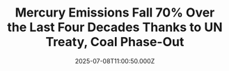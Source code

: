 ---
title: "Mercury Emissions Fall 70% Over the Last Four Decades Thanks to UN Treaty, Coal Phase-Out"
date: 2025-07-08T11:00:50.000Z
category: Human Kindness
externalLink: "https://www.goodnewsnetwork.org/mercury-emissions-fall-70-over-the-last-four-decades-thanks-to-un-treaty-coal-phase-out/"
image: ""
excerpt: "A study examining mercury concentrations in the leaves of alpine plants has revealed that humanity has reduced worldwide exposure to this most toxic of heavy metals substantially. Controlled via a UN treaty called the Minamata Convention on Mercury Emissions, mercury (Hg) enters the atmosphere through a variety of natural and anthropogenic avenues. Artisanal and small-scale […] The post Mercury Emissions…"
---